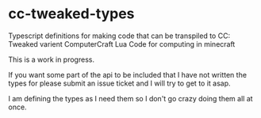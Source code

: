 # cc-tweaked-types
Typescript definitions for making code that can be transpiled to CC: Tweaked varient ComputerCraft Lua Code for computing in minecraft

This is a work in progress.

If you want some part of the api to be included that I have not written the types for please submit an issue ticket and I will try to get to it asap.

I am defining the types as I need them so I don't go crazy doing them all at once.